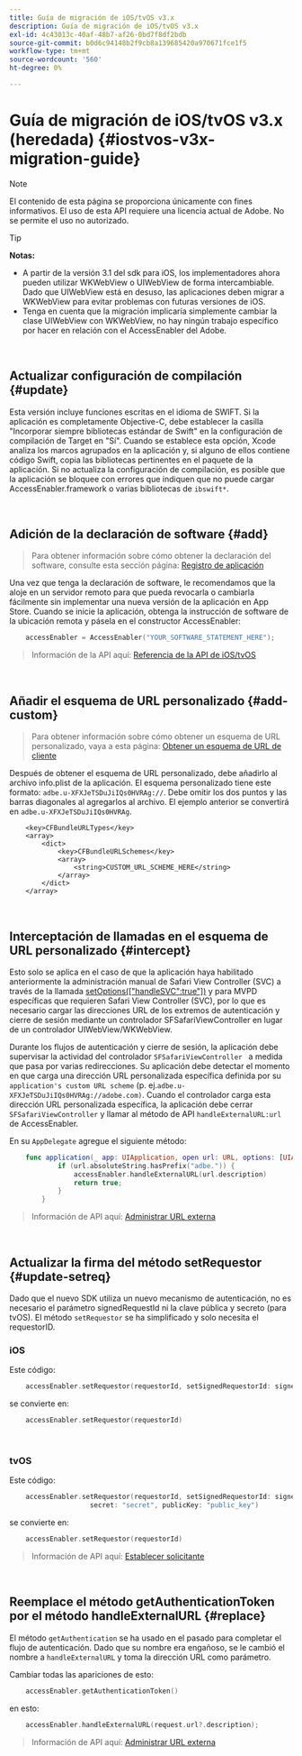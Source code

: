 ```yaml
---
title: Guía de migración de iOS/tvOS v3.x
description: Guía de migración de iOS/tvOS v3.x
exl-id: 4c43013c-40af-48b7-af26-0bd7f8df2bdb
source-git-commit: b0d6c94148b2f9cb8a139685420a970671fce1f5
workflow-type: tm+mt
source-wordcount: '560'
ht-degree: 0%

---
```


# Guía de migración de iOS/tvOS v3.x (heredada) {#iostvos-v3x-migration-guide}

>[!NOTE]
>
>El contenido de esta página se proporciona únicamente con fines informativos. El uso de esta API requiere una licencia actual de Adobe. No se permite el uso no autorizado.

>[!TIP]
> 
> **Notas:**
>
> - A partir de la versión 3.1 del sdk para iOS, los implementadores ahora pueden utilizar WKWebView o UIWebView de forma intercambiable. Dado que UIWebView está en desuso, las aplicaciones deben migrar a WKWebView para evitar problemas con futuras versiones de iOS.
> - Tenga en cuenta que la migración implicaría simplemente cambiar la clase UIWebView con WKWebView, no hay ningún trabajo específico por hacer en relación con el AccessEnabler del Adobe.

</br>

## Actualizar configuración de compilación {#update}

Esta versión incluye funciones escritas en el idioma de SWIFT. Si la aplicación es completamente Objective-C, debe establecer la casilla &quot;Incorporar siempre bibliotecas estándar de Swift&quot; en la configuración de compilación de Target en &quot;Sí&quot;. Cuando se establece esta opción, Xcode analiza los marcos agrupados en la aplicación y, si alguno de ellos contiene código Swift, copia las bibliotecas pertinentes en el paquete de la aplicación. Si no actualiza la configuración de compilación, es posible que la aplicación se bloquee con errores que indiquen que no puede cargar AccessEnabler.framework o varias bibliotecas de `ibswift*`.

</br>

## Adición de la declaración de software {#add}

> Para obtener información sobre cómo obtener la declaración del software, consulte esta sección
> página:
> [Registro de aplicación](/help/authentication/integration-guide-programmers/legacy/sdks/ios-tvos-sdk/iostvos-application-registration.md)

Una vez que tenga la declaración de software, le recomendamos que la aloje en un servidor remoto para que pueda revocarla o cambiarla fácilmente sin implementar una nueva versión de la aplicación en App Store. Cuando se inicie la aplicación, obtenga la instrucción de software de la ubicación remota y pásela en el constructor AccessEnabler:

```swift
    accessEnabler = AccessEnabler("YOUR_SOFTWARE_STATEMENT_HERE");
```

> Información de la API aquí: [Referencia de la API de iOS/tvOS](/help/authentication/integration-guide-programmers/legacy/sdks/ios-tvos-sdk/iostvos-sdk-api-reference.md)

</br>

## Añadir el esquema de URL personalizado {#add-custom}

> Para obtener información sobre cómo obtener un esquema de URL personalizado, vaya a esta página: [Obtener un esquema de URL de cliente](/help/authentication/integration-guide-programmers/legacy/sdks/ios-tvos-sdk/iostvos-application-registration.md)

Después de obtener el esquema de URL personalizado, debe añadirlo al archivo info.plist de la aplicación. El esquema personalizado tiene este formato: `adbe.u-XFXJeTSDuJiIQs0HVRAg://`. Debe omitir los dos puntos y las barras diagonales al agregarlos al archivo. El ejemplo anterior se convertirá en `adbe.u-XFXJeTSDuJiIQs0HVRAg`.

```plist
    <key>CFBundleURLTypes</key>
    <array>
        <dict>
            <key>CFBundleURLSchemes</key>
            <array>
                <string>CUSTOM_URL_SCHEME_HERE</string>
            </array>
        </dict>
    </array>
```

</br>

## Interceptación de llamadas en el esquema de URL personalizado {#intercept}

Esto solo se aplica en el caso de que la aplicación haya habilitado anteriormente la administración manual de Safari View Controller (SVC) a través de la llamada [setOptions(\[&quot;handleSVC&quot;:true&quot;\])](/help/authentication/integration-guide-programmers/legacy/sdks/ios-tvos-sdk/iostvos-sdk-api-reference.md) y para MVPD específicas que requieren Safari View Controller (SVC), por lo que es necesario cargar las direcciones URL de los extremos de autenticación y cierre de sesión mediante un controlador SFSafariViewController en lugar de un controlador UIWebView/WKWebView.

Durante los flujos de autenticación y cierre de sesión, la aplicación debe supervisar la actividad del controlador `SFSafariViewController ` a medida que pasa por varias redirecciones. Su aplicación debe detectar el momento en que carga una dirección URL personalizada específica definida por su `application's custom URL scheme` (p. ej.`adbe.u-XFXJeTSDuJiIQs0HVRAg://adobe.com)`. Cuando el controlador carga esta dirección URL personalizada específica, la aplicación debe cerrar `SFSafariViewController` y llamar al método de API `handleExternalURL:url `de AccessEnabler.

En su `AppDelegate` agregue el siguiente método:

```swift
    func application(_ app: UIApplication, open url: URL, options: [UIApplicationOpenURLOptionsKey: Any]) -> Bool {
            if (url.absoluteString.hasPrefix("adbe.")) {
                accessEnabler.handleExternalURL(url.description)
                return true;
            } 
        }
```

> Información de API aquí: [Administrar URL externa](/help/authentication/integration-guide-programmers/legacy/sdks/ios-tvos-sdk/iostvos-sdk-api-reference.md)

</br>

## Actualizar la firma del método setRequestor {#update-setreq}

Dado que el nuevo SDK utiliza un nuevo mecanismo de autenticación, no es necesario el parámetro signedRequestId ni la clave pública y secreto (para tvOS). El método `setRequestor` se ha simplificado y solo necesita el requestorID.

### iOS

Este código:

```swift
    accessEnabler.setRequestor(requestorId, setSignedRequestorId: signedRequestorId)
```

se convierte en:

```swift
    accessEnabler.setRequestor(requestorId)
```

</br>

### tvOS

Este código:

```swift
    accessEnabler.setRequestor(requestorId, setSignedRequestorId: signedRequestorId,
                    secret: "secret", publicKey: "public_key")
```

se convierte en:

```swift
    accessEnabler.setRequestor(requestorId)
```

> Información de API aquí: [Establecer solicitante](/help/authentication/integration-guide-programmers/legacy/sdks/ios-tvos-sdk/iostvos-sdk-api-reference.md)

</br>

## Reemplace el método getAuthenticationToken por el método handleExternalURL {#replace}

El método `getAuthentication` se ha usado en el pasado para completar el flujo de autenticación. Dado que su nombre era engañoso, se le cambió el nombre a `handleExternalURL` y toma la dirección URL como parámetro.

Cambiar todas las apariciones de esto:

```swift
    accessEnabler.getAuthenticationToken()
```

en esto:

```swift
    accessEnabler.handleExternalURL(request.url?.description);
```

> Información de API aquí: [Administrar URL externa](/help/authentication/integration-guide-programmers/legacy/sdks/ios-tvos-sdk/iostvos-sdk-api-reference.md)
